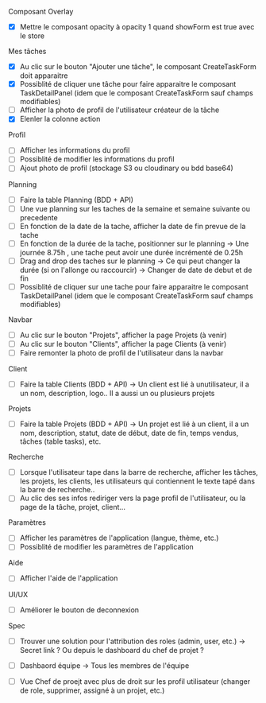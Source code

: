 Composant Overlay
- [x] Mettre le composant opacity à opacity 1 quand showForm est true avec le store

Mes tâches
- [x] Au clic sur le bouton "Ajouter une tâche", le composant CreateTaskForm doit apparaitre
- [x] Possiblité de cliquer une tâche pour faire apparaitre le composant TaskDetailPanel (idem que le composant CreateTaskForm sauf champs modifiables)
- [ ] Afficher la photo de profil de l'utilisateur créateur de la tâche
- [x] Elenler la colonne action

Profil 
- [ ] Afficher les informations du profil
- [ ] Possiblité de modifier les informations du profil
- [ ] Ajout photo de profil (stockage S3 ou cloudinary ou bdd base64)

Planning
- [ ] Faire la table Planning (BDD + API)
- [ ] Une vue planning sur les taches de la semaine et semaine suivante ou precedente
- [ ] En fonction de la date de la tache, afficher la date de fin prevue de la tache
- [ ] En fonction de la durée de la tache, positionner sur le planning -> Une journée 8.75h , une tache peut avoir une durée incrémenté de 0.25h
- [ ] Drag and drop des taches sur le planning -> Ce qui peut changer la durée (si on l'allonge ou raccourcir) -> Changer de date de debut et de fin
- [ ] Possiblité de cliquer sur une tache pour faire apparaitre le composant TaskDetailPanel (idem que le composant CreateTaskForm sauf champs modifiables)

Navbar 
- [ ] Au clic sur le bouton "Projets", afficher la page Projets (à venir)
- [ ] Au clic sur le bouton "Clients", afficher la page Clients (à venir)
- [ ] Faire remonter la photo de profil de l'utilisateur dans la navbar

Client 
- [ ] Faire la table Clients (BDD + API) -> Un client est lié à unutilisateur, il a un nom, description, logo.. Il a aussi un ou plusieurs projets

Projets
- [ ] Faire la table Projets (BDD + API) -> Un projet est lié à un client, il a un nom, description, statut, date de début, date de fin, temps vendus, tâches (table tasks), etc.

Recherche
- [ ] Lorsque l'utilisateur tape dans la barre de recherche, afficher les tâches, les projets, les clients, les utilisateurs qui contiennent le texte tapé dans la barre de recherche..
- [ ] Au clic des ses infos rediriger vers la page profil de l'utilisateur, ou la page de la tâche, projet, client...

Paramètres
- [ ] Afficher les paramètres de l'application (langue, thème, etc.)
- [ ] Possiblité de modifier les paramètres de l'application

Aide
- [ ] Afficher l'aide de l'application

UI/UX
- [ ] Améliorer le bouton de deconnexion

Spec 
- [ ] Trouver une solution pour l'attribution des roles (admin, user, etc.) -> Secret link ? Ou depuis le dashboard du chef de projet ?
- [ ] Dashbaord équipe -> Tous les membres de l'équipe
- [ ] Vue Chef de proejt avec plus de droit sur les profil utilisateur (changer de role, supprimer, assigné à un projet, etc.)




